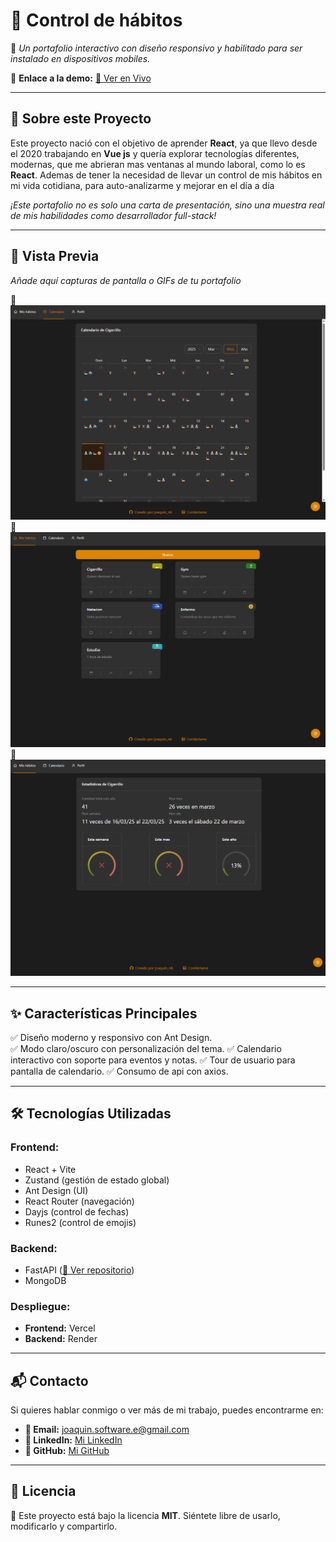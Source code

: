# 🌟 Control de hábitos

🚀 _Un portafolio interactivo con diseño responsivo y habilitado para ser instalado en dispositivos mobiles._

📌 **Enlace a la demo:** [🔗 Ver en Vivo](https://habits-three-iota.vercel.app/home-page)

---

## 🎯 Sobre este Proyecto

Este proyecto nació con el objetivo de aprender **React**, ya que llevo desde el 2020 trabajando en **Vue js** y quería explorar tecnologías diferentes, modernas, que me abrieran mas ventanas al mundo laboral, como lo es **React**.
Ademas de tener la necesidad de llevar un control de mis hábitos en mi vida cotidiana, para auto-analizarme y mejorar en el día a día

_¡Este portafolio no es solo una carta de presentación, sino una muestra real de mis habilidades como desarrollador full-stack!_  

---

## 🎥 Vista Previa

_Añade aquí capturas de pantalla o GIFs de tu portafolio_

📸 ![Calendario](./screenshots/calendar.png)
📸 ![Home](./screenshots/habits.png)
📸 ![Estadísticas](./screenshots/stats.png)

---

## ✨ Características Principales

✅ Diseño moderno y responsivo con Ant Design.  
✅ Modo claro/oscuro con personalización del tema. 
✅ Calendario interactivo con soporte para eventos y notas.
✅ Tour de usuario para pantalla de calendario.
✅ Consumo de api con axios.

---

## 🛠 Tecnologías Utilizadas

### **Frontend:**
- React + Vite  
- Zustand (gestión de estado global)  
- Ant Design (UI)
- React Router (navegación)
- Dayjs (control de fechas)
- Runes2 (control de emojis)

### **Backend:**
- FastAPI ([🔗 Ver repositorio](https://https://github.com/joaquinn6/habits-api)) 
- MongoDB  

### **Despliegue:**
- **Frontend:** Vercel  
- **Backend:** Render  

---

## 📬 Contacto

Si quieres hablar conmigo o ver más de mi trabajo, puedes encontrarme en:

- **📧 Email:** joaquin.software.e@gmail.com  
- **💼 LinkedIn:** [Mi LinkedIn](https://www.linkedin.com/in/joaquin-n6/)  
- **🐙 GitHub:** [Mi GitHub](https://github.com/joaquinn6)  

---

## 📜 Licencia

📄 Este proyecto está bajo la licencia **MIT**. Siéntete libre de usarlo, modificarlo y compartirlo.  